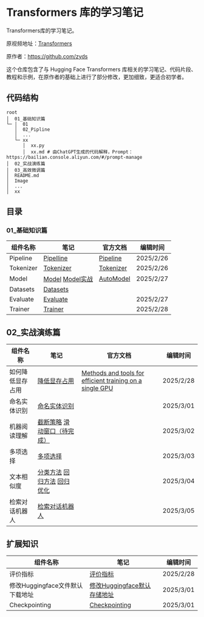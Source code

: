 # Transformers 库的学习笔记

Transformers库的学习笔记。

原视频地址：[Transformers](https://space.bilibili.com/21060026)

原作者：https://github.com/zyds

这个仓库包含了与 Hugging Face Transformers 库相关的学习笔记、代码片段、教程和示例，在原作者的基础上进行了部分修改，更加细致，更适合初学者。

## 代码结构

```text
root
│  01_基础知识篇
└─ │  01
   │  02_Pipline
   │  ...
   └─ xx 
      │  xx.py
      │  xx.md # 由ChatGPT生成的代码解释，Prompt：https://bailian.console.aliyun.com/#/prompt-manage
│  02_实战演练篇
│  03_高效微调篇
│  README.md
│  Image
│  ...
│  xx
```

## 目录

### 01_基础知识篇

| 组件名称  | 笔记                                                         | 官方文档                                                     | 编辑时间  |
| --------- | ------------------------------------------------------------ | ------------------------------------------------------------ | --------- |
| Pipeline  | [Pipelline](01_基础知识篇/02_Pipeline/pipeline.md)           | [Pipeline](https://huggingface.co/docs/transformers/main/en/quicktour#pipeline) | 2025/2/26 |
| Tokenizer | [Tokenizer](01_基础知识篇/03_Tokenizer/tokenizer.md)         | [Tokenizer](https://huggingface.co/docs/transformers/main/en/quicktour#autotokenizer) | 2025/2/26 |
| Model     | [Model](01_基础知识篇/04_Model/model.md)   [Model实战](01_基础知识篇/04_Model/实战.md) | [AutoModel](https://huggingface.co/docs/transformers/main/en/quicktour#automodel) | 2025/2/27 |
| Datasets  | [Datasets](01_基础知识篇/05_Datasets/datasets.md)            |                                                              |           |
| Evaluate  | [Evaluate](01_基础知识篇/06_Evaluate/evaluate.md)            |                                                              | 2025/2/27 |
| Trainer   | [Trainer](01_基础知识篇/07_Trainer/trainer.md)               |                                                              | 2025/2/28 |

## 02_实战演练篇

| 组件名称         | 笔记                                                         | 官方文档                                                     | 编辑时间  |
| ---------------- | ------------------------------------------------------------ | ------------------------------------------------------------ | --------- |
| 如何降低显存占用 | [降低显存占用](02_实战演练篇/01_如何降低显存占用/降低显存占用实战.md) | [Methods and tools for efficient training on a single GPU](https://huggingface.co/docs/transformers/perf_train_gpu_one#methods-and-tools-for-efficient-training-on-a-single-gpu) | 2025/2/28 |
| 命名实体识别     | [命名实体识别](02_实战演练篇/02_命名实体识别/命名实体识别.md) |                                                              | 2025/3/01 |
| 机器阅读理解     | [截断策略](02_实战演练篇/03_机器阅读理解/截断策略机器阅读理解)  [滑动窗口（待完成）](02_实战演练篇/03_机器阅读理解/滑动窗口机器阅读理解) |                                                              | 2025/3/02 |
| 多项选择         | [多项选择](02_实战演练篇/04_多项选择/多项选择.md)            |                                                              | 2025/3/03 |
| 文本相似度       | [分类方法](02_实战演练篇/05_文本相似度/01_分类方法计算文本相似度)  [回归方法](02_实战演练篇/05_文本相似度/02_回归方法计算文本相似度)  [回归优化](02_实战演练篇/05_文本相似度/03_回归方法过大时解决方案) |                                                              | 2025/3/04 |
| 检索对话机器人   | [检索对话机器人](02_实战演练篇/06_检索对话机器人/对话机器人.md) |                                                              | 2025/3/05 |

## 扩展知识

| 组件名称                        | 笔记                                                         | 编辑时间  |
| ------------------------------- | ------------------------------------------------------------ | --------- |
| 评价指标                        | [评价指标](扩展知识/查看不同分类任务的评价指标.md)           | 2025/2/28 |
| 修改Huggingface文件默认下载地址 | [修改Huggingface默认存储地址](扩展知识/修改Huggingface文件默认下载地址) | 2025/3/01 |
| Checkpointing                   | [Checkpointing](扩展知识/Checkpointing.md)                   | 2025/3/01 |

